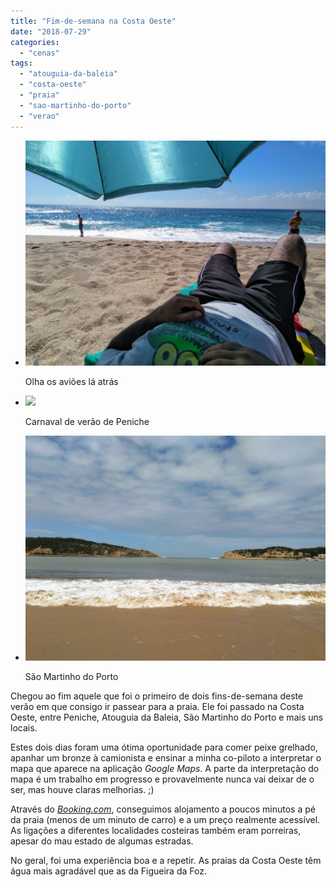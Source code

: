 ```yaml
---
title: "Fim-de-semana na Costa Oeste"
date: "2018-07-29"
categories: 
  - "cenas"
tags: 
  - "atouguia-da-baleia"
  - "costa-oeste"
  - "praia"
  - "sao-martinho-do-porto"
  - "verao"
---
```


- [![](images/praia-1.jpg)](http://blog.brunomiguel.net/wp-content/uploads/2018/07/praia-1.jpg)
    
    Olha os aviões lá atrás
    
- [![](images/peniche-carnaval-de-verão.jpg)](http://blog.brunomiguel.net/wp-content/uploads/2018/07/peniche-carnaval-de-verão.jpg)
    
    Carnaval de verão de Peniche
    
- [![](images/sao-martinho-do-porto.jpg)](http://blog.brunomiguel.net/wp-content/uploads/2018/07/sao-martinho-do-porto.jpg)
    
    São Martinho do Porto
    

Chegou ao fim aquele que foi o primeiro de dois fins-de-semana deste verão em que consigo ir passear para a praia. Ele foi passado na Costa Oeste, entre Peniche, Atouguia da Baleia, São Martinho do Porto e mais uns locais.

Estes dois dias foram uma ótima oportunidade para comer peixe grelhado, apanhar um bronze à camionista e ensinar a minha co-piloto a interpretar o mapa que aparece na aplicação _Google Maps_. A parte da interpretação do mapa é um trabalho em progresso e provavelmente nunca vai deixar de o ser, mas houve claras melhorias. ;)  

Através do [_Booking.com_](https://booking.com), conseguimos alojamento a poucos minutos a pé da praia (menos de um minuto de carro) e a um preço realmente acessível. As ligações a diferentes localidades costeiras também eram porreiras, apesar do mau estado de algumas estradas.

No geral, foi uma experiência boa e a repetir. As praias da Costa Oeste têm água mais agradável que as da Figueira da Foz.
